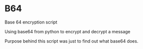 # B64
Base 64 encryption script

Using base64 from python to encrypt and decrypt a message

Purpose behind this script was just to find out what base64 does. 

